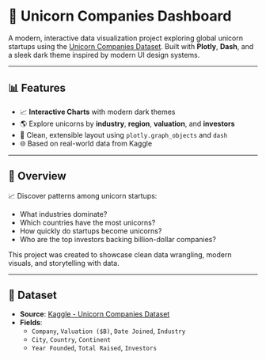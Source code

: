# 🦄 Unicorn Companies Dashboard

A modern, interactive data visualization project exploring global unicorn startups using the [Unicorn Companies Dataset](https://www.kaggle.com/datasets/deepcontractor/unicorn-companies-dataset). Built with **Plotly**, **Dash**, and a sleek dark theme inspired by modern UI design systems.

---

## 📊 Features

- 📈 **Interactive Charts** with modern dark themes
- 🌎 Explore unicorns by **industry**, **region**, **valuation**, and **investors**
- 🧠 Clean, extensible layout using `plotly.graph_objects` and `dash`
- 🌐 Based on real-world data from Kaggle

---
## 📌 Overview

📈 Discover patterns among unicorn startups:  
- What industries dominate?  
- Which countries have the most unicorns?  
- How quickly do startups become unicorns?  
- Who are the top investors backing billion-dollar companies?

This project was created to showcase clean data wrangling, modern visuals, and storytelling with data.

---
## 📁 Dataset

- **Source**: [Kaggle - Unicorn Companies Dataset](https://www.kaggle.com/datasets/deepcontractor/unicorn-companies-dataset)
- **Fields**:
  - `Company`, `Valuation ($B)`, `Date Joined`, `Industry`
  - `City`, `Country`, `Continent`
  - `Year Founded`, `Total Raised`, `Investors`
